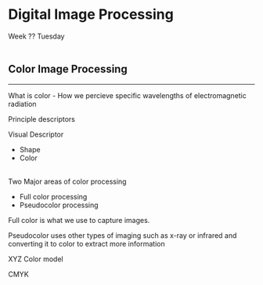 # Digital Image Processing
Week ?? Tuesday<br></br>

## Color Image Processing
---

What is color - How we percieve specific wavelengths of electromagnetic radiation

Principle descriptors

Visual Descriptor

* Shape
* Color
<br></br>

Two Major areas of color processing
* Full color processing
* Pseudocolor processing

Full color is what we use to capture images.

Pseudocolor uses other types of imaging such as x-ray or infrared and converting it to color to extract more information

XYZ Color model

CMYK
